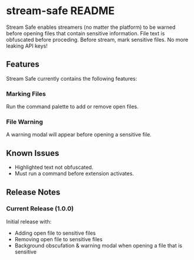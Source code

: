 # stream-safe README

Stream Safe enables streamers (no matter the platform) to be warned before opening files that contain sensitive information. File text is obfuscated before proceding. Before stream, mark sensitive files. No more leaking API keys!

## Features

Stream Safe currently contains the following features:

### Marking Files

Run the command palette to add or remove open files.

### File Warning
A warning modal will appear before opening a sensitive file.


## Known Issues

- Highlighted text not obfuscated. 
- Must run a command before extension activates.


## Release Notes

### Current Release (1.0.0)

Initial release with:
- Adding open file to sensitive files
- Removing open file to sensitive files
- Background obscufation & warning modal when opening a file that is sensitive
